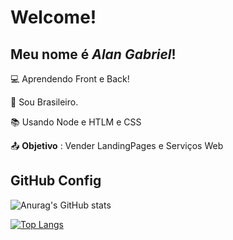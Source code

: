 # Welcome!

 

## Meu nome é _Alan Gabriel_!

 

:computer: Aprendendo Front e Back!

:house_with_garden: Sou Brasileiro.

:books: Usando Node e HTLM e CSS

:outbox_tray: **Objetivo** : Vender LandingPages e Serviços Web

 

## GitHub Config

![Anurag's GitHub stats](https://github-readme-stats.vercel.app/api?username=AlanGabriL&show_icons=true&theme=dracula)

[![Top Langs](https://github-readme-stats.vercel.app/api/top-langs/?username=AlanGabriL&layout=compact)](https://github.com/AalnGabri/github-readme-stats)

